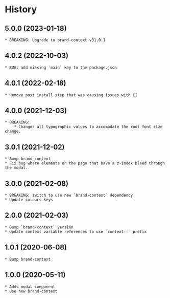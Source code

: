 # History

## 5.0.0 (2023-01-18)
    * BREAKING: Upgrade to brand-context v31.0.1

## 4.0.2 (2022-10-03)
    * BUG: add missing `main` key to the package.json

## 4.0.1 (2022-02-18)
    * Remove post install step that was causing issues with CI

## 4.0.0 (2021-12-03)
    * BREAKING:
        * Changes all typographic values to accomodate the root font size change.

## 3.0.1 (2021-12-02)
    * Bump brand-context
    * Fix bug where elements on the page that have a z-index bleed through the modal.

## 3.0.0 (2021-02-08)
    * BREAKING: switch to use new `brand-context` dependency
    * Update colours keys

## 2.0.0 (2021-02-03)
    * Bump `brand-context` version
    * Update context variable references to use `context--` prefix

## 1.0.1 (2020-06-08)
	* Bump brand-context

## 1.0.0 (2020-05-11)
	* Adds modal component
	* Use new brand-context
